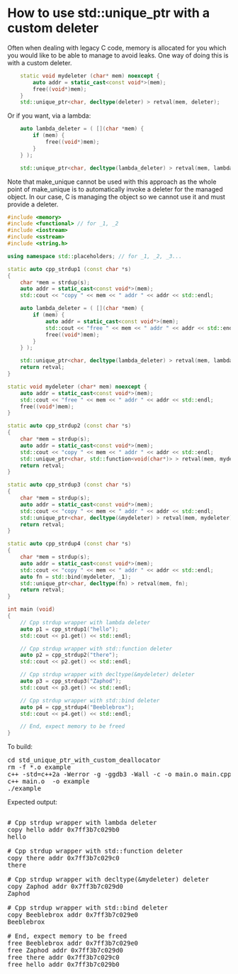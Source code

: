 How to use std::unique_ptr with a custom deleter
================================================

Often when dealing with legacy C code, memory is allocated for you which
you would like to be able to manage to avoid leaks. One way of doing this
is with a custom deleter.
```C++
    static void mydeleter (char* mem) noexcept {
        auto addr = static_cast<const void*>(mem);
        free((void*)mem);
    }
    std::unique_ptr<char, decltype(deleter) > retval(mem, deleter);
```
Or if you want, via a lambda:
```C++
    auto lambda_deleter = ( [](char *mem) {
        if (mem) {
            free((void*)mem);
        }
    } );

    std::unique_ptr<char, decltype(lambda_deleter) > retval(mem, lambda_deleter);
```
Note that make_unique cannot be used with this approach as the whole point
of make_unique is to automatically invoke a deleter for the managed object.
In our case, C is managing the object so we cannot use it and must provide
a deleter.
```C++
#include <memory>
#include <functional> // for _1, _2
#include <iostream>
#include <sstream>
#include <string.h>

using namespace std::placeholders; // for _1, _2, _3...

static auto cpp_strdup1 (const char *s)
{
    char *mem = strdup(s);
    auto addr = static_cast<const void*>(mem);
    std::cout << "copy " << mem << " addr " << addr << std::endl;

    auto lambda_deleter = ( [](char *mem) {
        if (mem) {
            auto addr = static_cast<const void*>(mem);
            std::cout << "free " << mem << " addr " << addr << std::endl;
            free((void*)mem);
        }
    } );

    std::unique_ptr<char, decltype(lambda_deleter) > retval(mem, lambda_deleter);
    return retval;
}

static void mydeleter (char* mem) noexcept {
    auto addr = static_cast<const void*>(mem);
    std::cout << "free " << mem << " addr " << addr << std::endl;
    free((void*)mem);
}

static auto cpp_strdup2 (const char *s)
{
    char *mem = strdup(s);
    auto addr = static_cast<const void*>(mem);
    std::cout << "copy " << mem << " addr " << addr << std::endl;
    std::unique_ptr<char, std::function<void(char*)> > retval(mem, mydeleter);
    return retval;
}

static auto cpp_strdup3 (const char *s)
{
    char *mem = strdup(s);
    auto addr = static_cast<const void*>(mem);
    std::cout << "copy " << mem << " addr " << addr << std::endl;
    std::unique_ptr<char, decltype(&mydeleter) > retval(mem, mydeleter);
    return retval;
}

static auto cpp_strdup4 (const char *s)
{
    char *mem = strdup(s);
    auto addr = static_cast<const void*>(mem);
    std::cout << "copy " << mem << " addr " << addr << std::endl;
    auto fn = std::bind(mydeleter, _1);
    std::unique_ptr<char, decltype(fn) > retval(mem, fn);
    return retval;
}

int main (void)
{
    // Cpp strdup wrapper with lambda deleter
    auto p1 = cpp_strdup1("hello");
    std::cout << p1.get() << std::endl;

    // Cpp strdup wrapper with std::function deleter
    auto p2 = cpp_strdup2("there");
    std::cout << p2.get() << std::endl;

    // Cpp strdup wrapper with decltype(&mydeleter) deleter
    auto p3 = cpp_strdup3("Zaphod");
    std::cout << p3.get() << std::endl;

    // Cpp strdup wrapper with std::bind deleter
    auto p4 = cpp_strdup4("Beeblebrox");
    std::cout << p4.get() << std::endl;

    // End, expect memory to be freed
}
```
To build:
<pre>
cd std_unique_ptr_with_custom_deallocator
rm -f *.o example
c++ -std=c++2a -Werror -g -ggdb3 -Wall -c -o main.o main.cpp
c++ main.o  -o example
./example
</pre>
Expected output:
<pre>

# Cpp strdup wrapper with lambda deleter
copy hello addr 0x7ff3b7c029b0
hello

# Cpp strdup wrapper with std::function deleter
copy there addr 0x7ff3b7c029c0
there

# Cpp strdup wrapper with decltype(&mydeleter) deleter
copy Zaphod addr 0x7ff3b7c029d0
Zaphod

# Cpp strdup wrapper with std::bind deleter
copy Beeblebrox addr 0x7ff3b7c029e0
Beeblebrox

# End, expect memory to be freed
free Beeblebrox addr 0x7ff3b7c029e0
free Zaphod addr 0x7ff3b7c029d0
free there addr 0x7ff3b7c029c0
free hello addr 0x7ff3b7c029b0
</pre>

